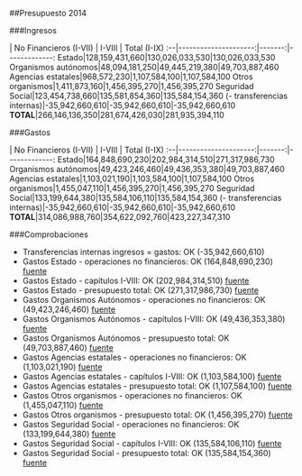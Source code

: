 ##Presupuesto 2014

###Ingresos

 | No Financieros (I-VII) | I-VIII | Total (I-IX)
:--|---------------------:|-------:|-------------:
Estado|128,159,431,660|130,026,033,530|130,026,033,530
Organismos autónomos|48,094,181,250|49,445,219,380|49,703,887,460
Agencias estatales|968,572,230|1,107,584,100|1,107,584,100
Otros organismos|1,411,873,160|1,456,395,270|1,456,395,270
Seguridad Social|123,454,738,660|135,581,854,360|135,584,154,360
(- transferencias internas)|-35,942,660,610|-35,942,660,610|-35,942,660,610
**TOTAL**|266,146,136,350|281,674,426,030|281,935,394,110

###Gastos

 | No Financieros (I-VII) | I-VIII | Total (I-IX)
:--|---------------------:|-------:|-------------:
Estado|164,848,690,230|202,984,314,510|271,317,986,730
Organismos autónomos|49,423,246,460|49,436,353,380|49,703,887,460
Agencias estatales|1,103,021,190|1,103,584,100|1,107,584,100
Otros organismos|1,455,047,110|1,456,395,270|1,456,395,270
Seguridad Social|133,199,644,380|135,584,106,110|135,584,154,360
(- transferencias internas)|-35,942,660,610|-35,942,660,610|-35,942,660,610
**TOTAL**|314,086,988,760|354,622,092,760|423,227,347,310

###Comprobaciones

 * Transferencias internas ingresos = gastos: OK (-35,942,660,610)
 * Gastos Estado - operaciones no financieros: OK (164,848,690,230)   [fuente]({:source=>"http://www.sepg.pap.minhap.gob.es/Presup/PGE2014Proyecto/MaestroDocumentos/PGE-ROM/doc/HTM/N_14_A_R_6_2_801_1_3.HTM"})
 * Gastos Estado - capítulos I-VIII: OK (202,984,314,510)   [fuente]({:source=>"http://www.sepg.pap.minhap.gob.es/Presup/PGE2014Proyecto/MaestroDocumentos/PGE-ROM/doc/HTM/N_14_A_R_6_2_801_1_3.HTM"})
 * Gastos Estado - presupuesto total: OK (271,317,986,730)   [fuente]({:source=>"http://www.sepg.pap.minhap.gob.es/Presup/PGE2014Proyecto/MaestroDocumentos/PGE-ROM/doc/HTM/N_14_A_R_6_2_801_1_3.HTM"})
 * Gastos Organismos Autónomos - operaciones no financieros: OK (49,423,246,460)   [fuente]({:source=>"http://www.sepg.pap.minhap.gob.es/Presup/PGE2014Proyecto/MaestroDocumentos/PGE-ROM/doc/HTM/N_14_A_R_6_2_802_1_3.HTM"})
 * Gastos Organismos Autónomos - capítulos I-VIII: OK (49,436,353,380)   [fuente]({:source=>"http://www.sepg.pap.minhap.gob.es/Presup/PGE2014Proyecto/MaestroDocumentos/PGE-ROM/doc/HTM/N_14_A_R_6_2_802_1_3.HTM"})
 * Gastos Organismos Autónomos - presupuesto total: OK (49,703,887,460)   [fuente]({:source=>"http://www.sepg.pap.minhap.gob.es/Presup/PGE2014Proyecto/MaestroDocumentos/PGE-ROM/doc/HTM/N_14_A_R_6_2_802_1_3.HTM"})
 * Gastos Agencias estatales - operaciones no financieros: OK (1,103,021,190)   [fuente]({:source=>"http://www.sepg.pap.minhap.gob.es/Presup/PGE2014Proyecto/MaestroDocumentos/PGE-ROM/doc/HTM/N_14_A_R_6_2_803_1_3.HTM"})
 * Gastos Agencias estatales - capítulos I-VIII: OK (1,103,584,100)   [fuente]({:source=>"http://www.sepg.pap.minhap.gob.es/Presup/PGE2014Proyecto/MaestroDocumentos/PGE-ROM/doc/HTM/N_14_A_R_6_2_803_1_3.HTM"})
 * Gastos Agencias estatales - presupuesto total: OK (1,107,584,100)   [fuente]({:source=>"http://www.sepg.pap.minhap.gob.es/Presup/PGE2014Proyecto/MaestroDocumentos/PGE-ROM/doc/HTM/N_14_A_R_6_2_803_1_3.HTM"})
 * Gastos Otros organismos - operaciones no financieros: OK (1,455,047,110)   [fuente]({:source=>"http://www.sepg.pap.minhap.gob.es/Presup/PGE2014Proyecto/MaestroDocumentos/PGE-ROM/doc/HTM/N_14_A_R_6_2_804_1_3.HTM"})
 * Gastos Otros organismos - presupuesto total: OK (1,456,395,270)   [fuente]({:source=>"http://www.sepg.pap.minhap.gob.es/Presup/PGE2014Proyecto/MaestroDocumentos/PGE-ROM/doc/HTM/N_14_A_R_6_2_804_1_3.HTM"})
 * Gastos Seguridad Social - operaciones no financieros: OK (133,199,644,380)   [fuente]({:source=>"http://www.sepg.pap.minhap.gob.es/Presup/PGE2014Proyecto/MaestroDocumentos/PGE-ROM/doc/HTM/N_14_A_R_6_2_805_1_3.HTM"})
 * Gastos Seguridad Social - capítulos I-VIII: OK (135,584,106,110)   [fuente]({:source=>"http://www.sepg.pap.minhap.gob.es/Presup/PGE2014Proyecto/MaestroDocumentos/PGE-ROM/doc/HTM/N_14_A_R_6_2_805_1_3.HTM"})
 * Gastos Seguridad Social - presupuesto total: OK (135,584,154,360)   [fuente]({:source=>"http://www.sepg.pap.minhap.gob.es/Presup/PGE2014Proyecto/MaestroDocumentos/PGE-ROM/doc/HTM/N_14_A_R_6_2_805_1_3.HTM"})
